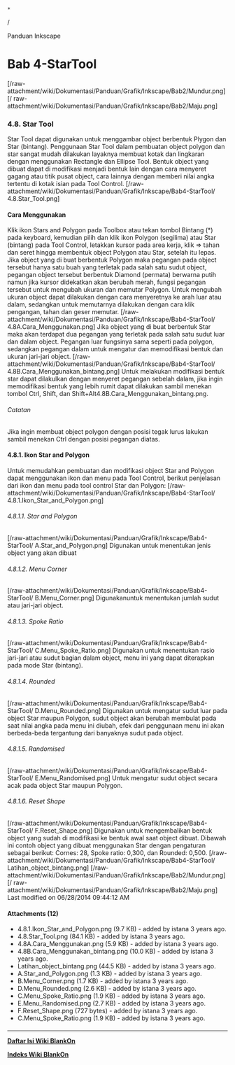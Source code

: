 

    *









  /



Panduan Inkscape
# Bab 4-StarTool
[/raw-attachment/wiki/Dokumentasi/Panduan/Grafik/Inkscape/Bab2/Mundur.png] [/
raw-attachment/wiki/Dokumentasi/Panduan/Grafik/Inkscape/Bab2/Maju.png]
### 4.8. Star Tool
Star Tool dapat digunakan untuk menggambar object berbentuk Plygon dan Star
(bintang). Penggunaan Star Tool dalam pembuatan object polygon dan star sangat
mudah dilakukan layaknya membuat kotak dan lingkaran dengan menggunakan
Rectangle dan Ellipse Tool.
Bentuk object yang dibuat dapat di modifikasi menjadi bentuk lain dengan cara
menyeret gagang atau titik pusat object, cara lainnya dengan memberi nilai
angka tertentu di kotak isian pada Tool Control.
[/raw-attachment/wiki/Dokumentasi/Panduan/Grafik/Inkscape/Bab4-StarTool/
4.8.Star_Tool.png]
#### Cara Menggunakan
Klik ikon Stars and Polygon pada Toolbox atau tekan tombol Bintang (*) pada
keyboard, kemudian pilih dan klik ikon Polygon (segilima) atau Star (bintang)
pada Tool Control, letakkan kursor pada area kerja, klik => tahan dan seret
hingga membentuk object Polygon atau Star, setelah itu lepas.
Jika object yang di buat berbentuk Polygon maka pegangan pada object tersebut
hanya satu buah yang terletak pada salah satu sudut object, pegangan object
tersebut berbentuk Diamond (permata) berwarna putih namun jika kursor
didekatkan akan berubah merah, fungsi pegangan tersebut untuk mengubah ukuran
dan memutar Polygon. Untuk mengubah ukuran object dapat dilakukan dengan cara
menyeretnya ke arah luar atau dalam, sedangkan untuk memutarnya dilakukan
dengan cara klik pengangan, tahan dan geser memutar.
[/raw-attachment/wiki/Dokumentasi/Panduan/Grafik/Inkscape/Bab4-StarTool/
4.8A.Cara_Menggunakan.png]
Jika object yang di buat berbentuk Star maka akan terdapat dua pegangan yang
terletak pada salah satu sudut luar dan dalam object. Pegangan luar fungsinya
sama seperti pada polygon, sedangkan pegangan dalam untuk mengatur dan
memodifikasi bentuk dan ukuran jari-jari object.
[/raw-attachment/wiki/Dokumentasi/Panduan/Grafik/Inkscape/Bab4-StarTool/
4.8B.Cara_Menggunakan_bintang.png]
Untuk melakukan modifikasi bentuk star dapat dilakulkan dengan menyeret
pegangan sebelah dalam, jika ingin memodifikasi bentuk yang lebih rumit dapat
dilakukan sambil menekan tombol Ctrl, Shift, dan
Shift+Alt4.8B.Cara_Menggunakan_bintang.png.
###### Catatan
Jika ingin membuat object polygon dengan posisi tegak lurus lakukan sambil
menekan Ctrl dengan posisi pegangan diatas.
#### 4.8.1. Ikon Star and Polygon
Untuk memudahkan pembuatan dan modifikasi object Star and Polygon dapat
menggunakan ikon dan menu pada Tool Control, berikut penjelasan dari ikon dan
menu pada tool control Star dan Polygon:
[/raw-attachment/wiki/Dokumentasi/Panduan/Grafik/Inkscape/Bab4-StarTool/
4.8.1.Ikon_Star_and_Polygon.png]
###### 4.8.1.1. Star and Polygon
[/raw-attachment/wiki/Dokumentasi/Panduan/Grafik/Inkscape/Bab4-StarTool/
A.Star_and_Polygon.png] Digunakan untuk menentukan jenis object yang akan
dibuat
###### 4.8.1.2. Menu Corner
[/raw-attachment/wiki/Dokumentasi/Panduan/Grafik/Inkscape/Bab4-StarTool/
B.Menu_Corner.png] Digunakanuntuk menentukan jumlah sudut atau jari-jari
object.
###### 4.8.1.3. Spoke Ratio
[/raw-attachment/wiki/Dokumentasi/Panduan/Grafik/Inkscape/Bab4-StarTool/
C.Menu_Spoke_Ratio.png] Digunakan untuk menentukan rasio jari-jari atau sudut
bagian dalam object, menu ini yang dapat diterapkan pada mode Star (bintang).
###### 4.8.1.4. Rounded
[/raw-attachment/wiki/Dokumentasi/Panduan/Grafik/Inkscape/Bab4-StarTool/
D.Menu_Rounded.png] Digunakan untuk mengatur sudut luar pada object Star maupun
Polygon, sudut object akan berubah membulat pada saat nilai angka pada menu ini
diubah, efek dari penggunaan menu ini akan berbeda-beda tergantung dari
banyaknya sudut pada object.
###### 4.8.1.5. Randomised
[/raw-attachment/wiki/Dokumentasi/Panduan/Grafik/Inkscape/Bab4-StarTool/
E.Menu_Randomised.png] Untuk mengatur sudut object secara acak pada object Star
maupun Polygon.
###### 4.8.1.6. Reset Shape
[/raw-attachment/wiki/Dokumentasi/Panduan/Grafik/Inkscape/Bab4-StarTool/
F.Reset_Shape.png] Digunakan untuk mengembalikan bentuk object yang sudah di
modifikasi ke bentuk awal saat object dibuat.
Dibawah ini contoh object yang dibuat menggunakan Star dengan pengaturan
sebagai berikut: Cornes: 28, Spoke ratio: 0,300, dan Rounded: 0,500.
[/raw-attachment/wiki/Dokumentasi/Panduan/Grafik/Inkscape/Bab4-StarTool/
Latihan_object_bintang.png]
[/raw-attachment/wiki/Dokumentasi/Panduan/Grafik/Inkscape/Bab2/Mundur.png] [/
raw-attachment/wiki/Dokumentasi/Panduan/Grafik/Inkscape/Bab2/Maju.png]
Last modified on 06/28/2014 09:44:12 AM
#### Attachments (12)
  * 4.8.1.Ikon_Star_and_Polygon.png​ (9.7 KB) - added by istana 3 years ago.
  * 4.8.Star_Tool.png​ (84.1 KB) - added by istana 3 years ago.
  * 4.8A.Cara_Menggunakan.png​ (5.9 KB) - added by istana 3 years ago.
  * 4.8B.Cara_Menggunakan_bintang.png​ (10.0 KB) - added by istana 3 years
      ago.
  * Latihan_object_bintang.png​ (44.5 KB) - added by istana 3 years ago.
  * A.Star_and_Polygon.png​ (1.3 KB) - added by istana 3 years ago.
  * B.Menu_Corner.png​ (1.7 KB) - added by istana 3 years ago.
  * D.Menu_Rounded.png​ (2.6 KB) - added by istana 3 years ago.
  * C.Menu_Spoke_Ratio.png​ (1.9 KB) - added by istana 3 years ago.
  * E.Menu_Randomised.png​ (2.7 KB) - added by istana 3 years ago.
  * F.Reset_Shape.png​ (727 bytes) - added by istana 3 years ago.
  * C.Menu_Spoke_Ratio.png​ (1.9 KB) - added by istana 3 years ago.
#### 
    
 
 
 
 
 
---
[**Daftar Isi Wiki BlankOn**](/DaftarIsi/README.md)
 
[**Indeks Wiki BlankOn**](/Indeks.md)
